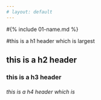 ```yaml
---
# layout: default
---
```


#{% include 01-name.md %}

#this is a h1 header which is largest
## this is a h2 header
### this is a h3 header
###### this is a h4 header which is 
